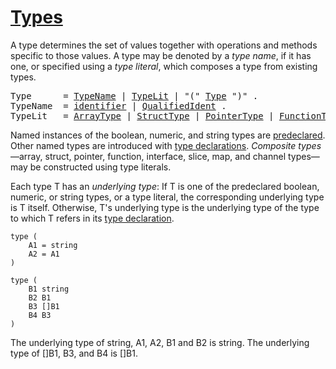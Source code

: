# [Types](#types)

A type determines the set of values together with operations and methods specific to those values. A type may be denoted by a *type name*, if it has one, or specified using a *type literal*, which composes a type from existing types.

<pre>
<a id="Type">Type</a>      = <a href="#TypeName">TypeName</a> | <a href="#TypeLit">TypeLit</a> | "(" <a href="#Type">Type</a> ")" .
<a id="TypeName">TypeName</a>  = <a href="/Lexical%20elements/identifiers.html#identifier">identifier</a> | <a href="/Expressions/qualified_identifiers.html#QualifiedIdent">QualifiedIdent</a> .
<a id="TypeLit">TypeLit</a>   = <a href="/Types/array_types.html#ArrayType">ArrayType</a> | <a href="/Types/struct_types.html#StructType">StructType</a> | <a href="/Types/pointer_types.html#PointerType">PointerType</a> | <a href="/Types/function_types.html#FunctionType">FunctionType</a> | <a href="/Types/interface_types.html#InterfaceType">InterfaceType</a> | <a href="/Types/slice_types.html#SliceType">SliceType</a> | <a href="/Types/map_types.html#MapType">MapType</a> | <a href="/Types/channel_types.html#ChannelType">ChannelType</a> .
</pre>

Named instances of the boolean, numeric, and string types are [predeclared](/Declarations%20and%20scope/predeclared_identifiers.html). Other named types are introduced with [type declarations](/Declarations%20and%20scope/type_declarations.html). *Composite types*—array, struct, pointer, function, interface, slice, map, and channel types—may be constructed using type literals.

Each type T has an *underlying type*: If T is one of the predeclared boolean, numeric, or string types, or a type literal, the corresponding underlying type is T itself. Otherwise, T's underlying type is the underlying type of the type to which T refers in its [type declaration](/Declarations%20and%20scope/type_declarations.html).

    type (
        A1 = string
        A2 = A1
    )
    
    type (
        B1 string
        B2 B1
        B3 []B1
        B4 B3
    )
    

The underlying type of string, A1, A2, B1 and B2 is string. The underlying type of []B1, B3, and B4 is []B1.